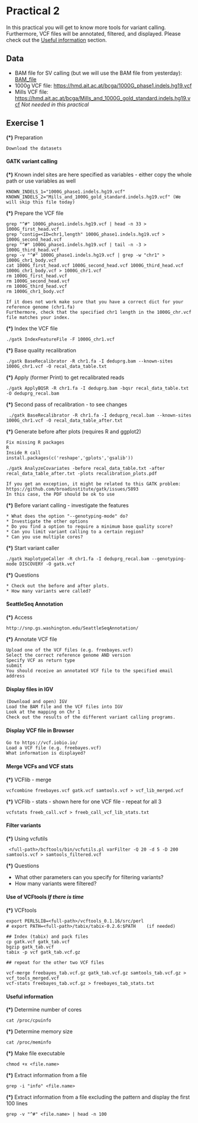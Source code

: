 # Practical 2

In this practical you will get to know more tools for variant calling. Furthermore, VCF files will be annotated, filtered, and displayed. Please check out the [Useful information](#useful-information) section.


## Data

* BAM file for SV calling (but we will use the BAM file from yesterday): [BAM_file](https://hmd.ait.ac.at/bcga/HG00096.mapped.ILLUMINA.bwa.GBR.exome.20120522_chr1_50mio_with_chr.bam)
* 1000g VCF file: https://hmd.ait.ac.at/bcga/1000G_phase1.indels.hg19.vcf
* Mills VCF file: https://hmd.ait.ac.at/bcga/Mills_and_1000G_gold_standard.indels.hg19.vcf *Not needed in this practical*


## Exercise 1


__(*)__ Preparation

    Download the datasets
    

#### GATK variant calling

__(*)__ Known indel sites are here specified as variables - either copy the whole path or use variables as well

    KNOWN_INDELS_1="1000G_phase1.indels.hg19.vcf"
    KNOWN_INDELS_2="Mills_and_1000G_gold_standard.indels.hg19.vcf" (We will skip this file today)


__(*)__ Prepare the VCF file

    grep "^#" 1000G_phase1.indels.hg19.vcf | head -n 33 > 1000G_first_head.vcf
    grep "contig=<ID=chr1,length" 1000G_phase1.indels.hg19.vcf > 1000G_second_head.vcf
    grep "^#" 1000G_phase1.indels.hg19.vcf | tail -n -3 > 1000G_third_head.vcf
    grep -v "^#" 1000G_phase1.indels.hg19.vcf | grep -w "chr1" > 1000G_chr1_body.vcf
    cat 1000G_first_head.vcf 1000G_second_head.vcf 1000G_third_head.vcf 1000G_chr1_body.vcf > 1000G_chr1.vcf
    rm 1000G_first_head.vcf
    rm 1000G_second_head.vcf
    rm 1000G_third_head.vcf
    rm 1000G_chr1_body.vcf
    
    If it does not work make sure that you have a correct dict for your reference genome (chr1.fa)
    Furthermore, check that the specified chr1 length in the 1000G_chr.vcf file matches your index.
    
    
__(*)__ Index the VCF file

    ./gatk IndexFeatureFile -F 1000G_chr1.vcf


__(*)__ Base quality recalibration
    
    ./gatk BaseRecalibrator -R chr1.fa -I deduprg.bam --known-sites 1000G_chr1.vcf -O recal_data_table.txt


__(*)__ Apply (former Print) to get recalibrated reads
    
    ./gatk ApplyBQSR -R chr1.fa -I deduprg.bam -bqsr recal_data_table.txt -O deduprg_recal.bam


__(*)__ Second pass of recalibration - to see changes

     ./gatk BaseRecalibrator -R chr1.fa -I deduprg_recal.bam --known-sites 1000G_chr1.vcf -O recal_data_table_after.txt


__(*)__ Generate before after plots (requires R and ggplot2)

    Fix missing R packages
    R
    Inside R call
    install.packages(c('reshape','gplots','gsalib'))
    
    ./gatk AnalyzeCovariates -before recal_data_table.txt -after recal_data_table_after.txt -plots recalibration_plots.pdf
    
    If you get an exception, it might be related to this GATK problem:
    https://github.com/broadinstitute/gatk/issues/5893
    In this case, the PDF should be ok to use


__(*)__ Before variant calling - investigate the features

    * What does the option "--genotyping-mode" do?
    * Investigate the other options
    * Do you find a option to require a minimum base quality score?
    * Can you limit variant calling to a certain region?
    * Can you use multiple cores?
    
    
__(*)__ Start variant caller

    ./gatk HaplotypeCaller -R chr1.fa -I deduprg_recal.bam --genotyping-mode DISCOVERY -O gatk.vcf


__(*)__ Questions

    * Check out the before and after plots.
    * How many variants were called?



#### SeattleSeq Annotation

__(*)__ Access<br/>

    http://snp.gs.washington.edu/SeattleSeqAnnotation/

__(*)__ Annotate VCF file

    Upload one of the VCF files (e.g. freebayes.vcf)
    Select the correct reference genome AND version
    Specify VCF as return type
    submit
    You should receive an annotated VCF file to the specified email address
    

#### Display files in IGV

    (Download and open) IGV
    Load the BAM file and the VCF files into IGV
    Look at the mapping on Chr 1
    Check out the results of the different variant calling programs.


#### Display VCF file in Browser
    Go to https://vcf.iobio.io/
    Load a VCF file (e.g. freebayes.vcf)
    What information is displayed?


#### Merge VCFs and VCF stats

__(*)__ VCFlib - merge

    vcfcombine freebayes.vcf gatk.vcf samtools.vcf > vcf_lib_merged.vcf

__(*)__ VCFlib - stats - shown here for one VCF file - repeat for all 3

    vcfstats freeb_call.vcf > freeb_call_vcf_lib_stats.txt



#### Filter variants
__(*)__ Using vcfutils
     
     <full-path>/bcftools/bin/vcfutils.pl varFilter -Q 20 -d 5 -D 200 samtools.vcf > samtools_filtered.vcf

__(*)__ Questions
* What other parameters can you specify for filtering variants?
* How many variants were filtered?




#### Use of VCFtools *If there is time*

__(*)__ VCFtools

    export PERL5LIB=<full-path>/vcftools_0.1.16/src/perl
    # export PATH=<full-path>/tabix/tabix-0.2.6:$PATH    (if needed)

    ## Index (tabix) and pack files
    cp gatk.vcf gatk_tab.vcf
    bgzip gatk_tab.vcf
    tabix -p vcf gatk_tab.vcf.gz

    ## repeat for the other two VCF files

    vcf-merge freebayes_tab.vcf.gz gatk_tab.vcf.gz samtools_tab.vcf.gz > vcf_tools_merged.vcf
    vcf-stats freebayes_tab.vcf.gz > freebayes_tab_stats.txt
    
      
    
#### Useful information

__(*)__ Determine number of cores

    cat /proc/cpuinfo  

__(*)__ Determine memory size
    
    cat /proc/meminfo

__(*)__ Make file executable

    chmod +x <file.name>
    
__(*)__ Extract information from a file

    grep -i "info" <file.name>
    
__(*)__ Extract information from a file excluding the pattern and display the first 100 lines

    grep -v "^#" <file.name> | head -n 100
    
    
    
